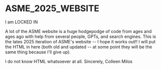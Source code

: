 # ASME_2025_WEBSITE
I am LOCKED IN




A lot of the ASME website is a huge hodgepodge of code from ages and ages ago with help from several people, GPTs, and search engines. 
This is the lates 2025 iteration of ASME's website -- I hope it works out!! I will put the HTML in here (both old and updated -- at some point they will be the same thing because I'll give up).

I do not know HTML whatsoever at all. 
Sincerely, Colleen Milos
